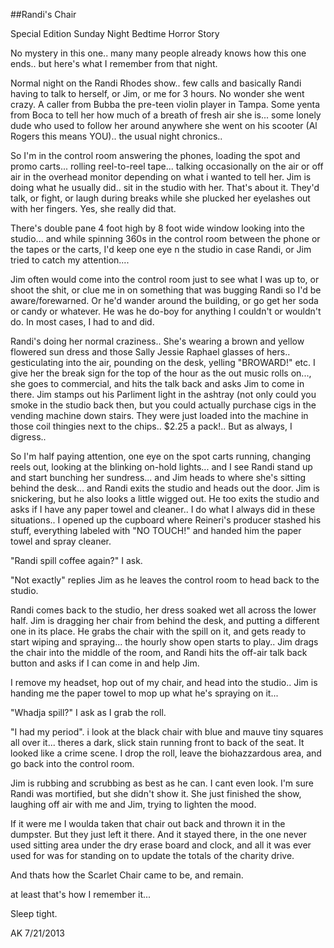 ﻿##Randi's Chair

Special Edition Sunday Night Bedtime Horror Story

No mystery in this one.. many many people already knows how this one ends.. but here's what I remember from that night.

Normal night on the Randi Rhodes show.. few calls and basically Randi having to talk to herself, or Jim, or me for 3 hours. No wonder she went crazy. A caller from Bubba the pre-teen violin player in Tampa. Some yenta from Boca to tell her how much of a breath of fresh air she is... some lonely dude who used to follow her around anywhere she went on his scooter (Al Rogers this means YOU).. the usual night chronics..

So I'm in the control room answering the phones, loading the spot and promo carts... rolling reel-to-reel tape... talking occasionally on the air or off air in the overhead monitor depending on what i wanted to tell her. Jim is doing what he usually did.. sit in the studio with her. That's about it. They'd talk, or fight, or laugh during breaks while she plucked her eyelashes out with her fingers. Yes, she really did that.

There's double pane 4 foot high by 8 foot wide window looking into the studio... and while spinning 360s in the control room between the phone or the tapes or the carts, I'd keep one eye n the studio in case Randi, or Jim tried to catch my attention....

Jim often would come into the control room just to see what I was up to, or shoot the shit, or clue me in on something that was bugging Randi so I'd be aware/forewarned. Or he'd wander around the building, or go get her soda or candy or whatever. He was he do-boy for anything I couldn't or wouldn't do. In most cases, I had to and did.

Randi's doing her normal craziness.. She's wearing a brown and yellow flowered sun dress and those Sally Jessie Raphael glasses of hers.. gesticulating into the air, pounding on the desk, yelling "BROWARD!" etc. I give her the break sign for the top of the hour as the out music rolls on..., she goes to commercial, and hits the talk back and asks Jim to come in there. Jim stamps out his Parliment light in the ashtray (not only could you smoke in the studio back then, but you could actually purchase cigs in the vending machine down stairs. They were just loaded into the machine in those coil thingies next to the chips.. $2.25 a pack!.. But as always, I digress..

So I'm half paying attention, one eye on the spot carts running, changing reels out, looking at the blinking on-hold lights... and I see Randi stand up and start bunching her sundress... and Jim heads to where she's sitting behind the desk... and Randi exits the studio and heads out the door. Jim is snickering, but he also looks a little wigged out. He too exits the studio and asks if I have any paper towel and cleaner.. I do what I always did in these situations.. I opened up the cupboard where Reineri's producer stashed his stuff, everything labeled with "NO TOUCH!" and handed him the paper towel and spray cleaner.

"Randi spill coffee again?" I ask.

"Not exactly" replies Jim as he leaves the control room to head back to the studio.

Randi comes back to the studio, her dress soaked wet all across the lower half. Jim is dragging her chair from behind the desk, and putting a different one in its place. He grabs the chair with the spill on it, and gets ready to start wiping and spraying... the hourly show open starts to play.. Jim drags the chair into the middle of the room, and Randi hits the off-air talk back button and asks if I can come in and help Jim.

I remove my headset, hop out of my chair, and head into the studio.. Jim is handing me the paper towel to mop up what he's spraying on it...

"Whadja spill?" I ask as I grab the roll.

"I had my period". i look at the black chair with blue and mauve tiny squares all over it... theres a dark, slick stain running front to back of the seat. It looked like a crime scene. I drop the roll, leave the biohazzardous area, and go back into the control room.

Jim is rubbing and scrubbing as best as he can. I cant even look. I'm sure Randi was mortified, but she didn't show it. She just finished the show, laughing off air with me and Jim, trying to lighten the mood.

If it were me I woulda taken that chair out back and thrown it in the dumpster. But they just left it there. And it stayed there, in the one never used sitting area under the dry erase board and clock, and all it was ever used for was for standing on to update the totals of the charity drive.

And thats how the Scarlet Chair came to be, and remain.

at least that's how I remember it...

Sleep tight.

AK 7/21/2013
